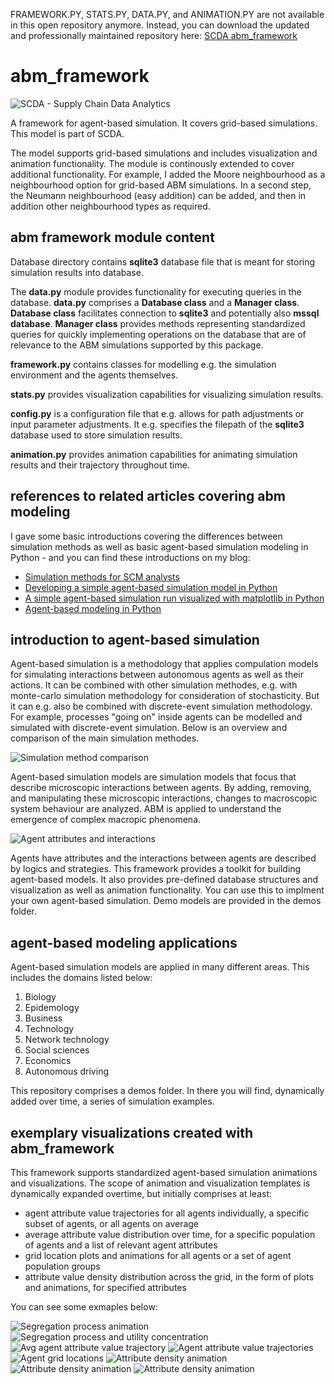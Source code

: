 FRAMEWORK.PY, STATS.PY, DATA.PY, and ANIMATION.PY are not available in this open repository anymore. Instead, you can download the updated and professionally maintained repository here: <a href="https://www.supplychaindataanalytics.com/product/album/">SCDA abm_framework</a>

# abm_framework

<img src="https://github.com/LinnartSF/logos/blob/main/main1.png" alt="SCDA - Supply Chain Data Analytics" title="">

A framework for agent-based simulation. It covers grid-based simulations. This model is part of SCDA.

The model supports grid-based simulations and includes visualization and animation functionality. The module is continously extended to cover additional functionality. For example, I added the Moore neighbourhood as a neighbourhood option for grid-based ABM simulations. In a second step, the Neumann neighbourhood (easy addition) can be added, and then in addition other neighbourhood types as required.

<h2>abm framework module content</h2>

Database directory contains <strong>sqlite3</strong> database file that is meant for storing simulation results into database.

The <strong>data.py</strong> module provides functionality for executing queries in the database. <strong>data.py</strong> comprises a <strong>Database class</strong> and a <strong>Manager class</strong>. <strong>Database class</strong> facilitates connection to <strong>sqlite3</strong> and potentially also <strong>mssql database</strong>. <strong>Manager class</strong> provides methods representing standardized queries for quickly implementing operations on the database that are of relevance to the ABM simulations supported by this package.

<strong>framework.py</strong> contains classes for modelling e.g. the simulation environment and the agents themselves.

<strong>stats.py</strong> provides visualization capabilities for visualizing simulation results.

<strong>config.py</strong> is a configuration file that e.g. allows for path adjustments or input parameter adjustments. It e.g. specifies the filepath of the <strong>sqlite3</strong> database used to store simulation results.

<strong>animation.py</strong> provides animation capabilities for animating simulation results and their trajectory throughout time.

<h2>references to related articles covering abm modeling</h2>

I gave some basic introductions covering the differences between simulation methods as well as basic agent-based simulation modeling in Python -  and you can find these introductions on my blog:
- <a href="https://www.supplychaindataanalytics.com/simulation-methods-for-scm-analysts/">Simulation methods for SCM analysts</a>
- <a href="https://www.supplychaindataanalytics.com/developing-a-simple-agent-based-simulation-model-in-python/">Developing a simple agent-based simulation model in Python</a>
- <a href="https://www.supplychaindataanalytics.com/a-simple-agent-based-simulation-run-visualized-using-matplotlib-in-python/">A simple agent-based simulation run visualized with matplotlib in Python</a>
- <a href="https://www.supplychaindataanalytics.com/agent-based-modeling-in-python/">Agent-based modeling in Python</a>

<h2>introduction to agent-based simulation</h2>

Agent-based simulation is a methodology that applies compulation models for simulating interactions between autonomous agents as well as their actions. It can be combined with other simulation methodes, e.g. with monte-carlo simulation methodology for consideration of stochasticity. But it can e.g. also be combined with discrete-event simulation methodology. For example, processes "going on" inside agents can be modelled and simulated with discrete-event simulation. Below is an overview and comparison of the main simulation methodes.

<img src="/docufigs/simulationmethods.PNG" alt="Simulation method comparison" title="">

Agent-based simulation models are simulation models that focus that describe microscopic interactions between agents. By adding, removing, and manipulating these microscopic interactions, changes to macroscopic system behaviour are analyzed. ABM is applied to understand the emergence of complex macropic phenomena.

<img src="/docufigs/abm.PNG" alt="Agent attributes and interactions" title="">

Agents have attributes and the interactions between agents are described by logics and strategies. This framework provides a toolkit for building agent-based models. It also provides pre-defined database structures and visualization as well as animation functionality. You can use this to implment your own agent-based simulation. Demo models are provided in the demos folder.

<h2>agent-based modeling applications</h2>

Agent-based simulation models are applied in many different areas. This includes the domains listed below:
1) Biology
2) Epidemology 
3) Business
4) Technology
5) Network technology
6) Social sciences
7) Economics
8) Autonomous driving

This repository comprises a demos folder. In there you will find, dynamically added over time, a series of simulation examples. 

<h2>exemplary visualizations created with abm_framework</h2>

This framework supports standardized agent-based simulation animations and visualizations. The scope of animation and visualization templates is dynamically expanded overtime, but initially comprises at least:
- agent attribute value trajectories for all agents individually, a specific subset of agents, or all agents on average
- average attribute value distribution over time, for a specific population of agents and a list of relevant agent attributes
- grid location plots and animations for all agents or a set of agent population groups
- attribute value density distribution across the grid, in the form of plots and animations, for specified attributes

You can see some exmaples below: 

<img src="/docufigs/segregationprocess.gif" alt="Segregation process animation" title="">

<img src="/docufigs/segregationutility.gif" alt="Segregation process and utility concentration" title="">

<img src="/docufigs/avglifeplot.png" alt="Avg agent attribute value trajectory" title="">

<img src="/docufigs/lifeplot.png" alt="Agent attribute value trajectories" title="">

<img src="/docufigs/human_locations.png" alt="Agent grid locations" title="">

<img src="/docufigs/infectionanimation2.gif" alt="Attribute density animation" title="">

<img src="/docufigs/recoveryanimation2.gif" alt="Attribute density animation" title="">

<img src="/docufigs/avgstates.png" alt="Attribute density animation" title="">  
